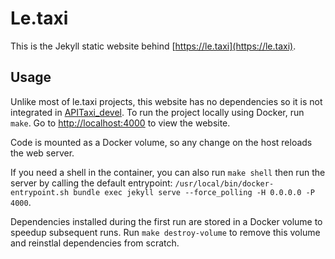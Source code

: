 # Le.taxi

This is the Jekyll static website behind [https://le.taxi](https://le.taxi).

## Usage

Unlike most of le.taxi projects, this website has no dependencies so it is not integrated in [APITaxi_devel](https://github.com/openmaraude/APITaxi_devel). To run the project locally using Docker, run `make`. Go to [http://localhost:4000](http://localhost:4000) to view the website.

Code is mounted as a Docker volume, so any change on the host reloads the web server.

If you need a shell in the container, you can also run `make shell` then run the server by calling the default entrypoint: `/usr/local/bin/docker-entrypoint.sh bundle exec jekyll serve --force_polling -H 0.0.0.0 -P 4000`.

Dependencies installed during the first run are stored in a Docker volume to speedup subsequent runs. Run `make destroy-volume` to remove this volume and reinstlal dependencies from scratch.
